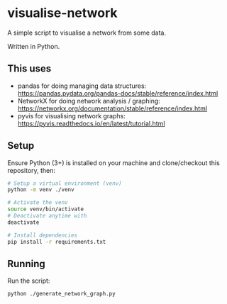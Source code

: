 # visualise-network

A simple script to visualise a network from some data.

Written in Python.

## This uses

- pandas for doing managing data structures: https://pandas.pydata.org/pandas-docs/stable/reference/index.html
- NetworkX for doing network analysis / graphing: https://networkx.org/documentation/stable/reference/index.html
- pyvis for visualising network graphs: https://pyvis.readthedocs.io/en/latest/tutorial.html

## Setup

Ensure Python (3+) is installed on your machine and clone/checkout this repository, then:

```bash
# Setup a virtual environment (venv)
python -m venv ./venv

# Activate the venv
source venv/bin/activate
# Deactivate anytime with
deactivate

# Install dependencies
pip install -r requirements.txt
```

## Running

Run the script:

```bash
python ./generate_network_graph.py 
```
